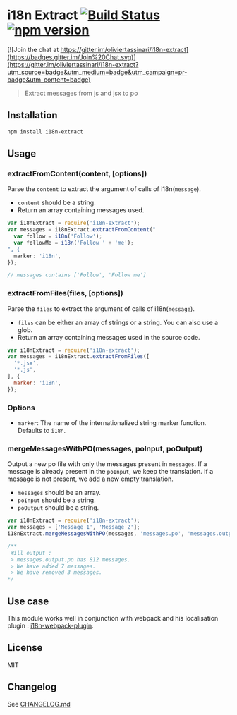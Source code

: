 # i18n Extract [![Build Status](https://travis-ci.org/oliviertassinari/i18n-extract.svg)](https://travis-ci.org/oliviertassinari/i18n-extract) [![npm version](https://badge.fury.io/js/i18n-extract.svg)](http://badge.fury.io/js/i18n-extract)

[![Join the chat at https://gitter.im/oliviertassinari/i18n-extract](https://badges.gitter.im/Join%20Chat.svg)](https://gitter.im/oliviertassinari/i18n-extract?utm_source=badge&utm_medium=badge&utm_campaign=pr-badge&utm_content=badge)

> Extract messages from js and jsx to po

## Installation

```sh
npm install i18n-extract
```

## Usage

### extractFromContent(content, [options])

Parse the `content` to extract the argument of calls of i18n(`message`).

- `content` should be a string.
- Return an array containing messages used.

```js
var i18nExtract = require('i18n-extract');
var messages = i18nExtract.extractFromContent("
  var follow = i18n('Follow');
  var followMe = i18n('Follow ' + 'me');
", {
  marker: 'i18n',
});

// messages contains ['Follow', 'Follow me']
```

### extractFromFiles(files, [options])

Parse the `files` to extract the argument of calls of i18n(`message`).

- `files` can be either an array of strings or a string. You can also use a glob.
- Return an array containing messages used in the source code.

```js
var i18nExtract = require('i18n-extract');
var messages = i18nExtract.extractFromFiles([
  '*.jsx',
  '*.js',
], {
  marker: 'i18n',
});
```

### Options

- `marker`: The name of the internationalized string marker function. Defaults to `i18n`.

### mergeMessagesWithPO(messages, poInput, poOutput)

Output a new po file with only the messages present in `messages`.
If a message is already present in the `poInput`, we keep the translation.
If a message is not present, we add a new empty translation.

- `messages` should be an array.
- `poInput` should be a string.
- `poOutput` should be a string.

```js
var i18nExtract = require('i18n-extract');
var messages = ['Message 1', 'Message 2'];
i18nExtract.mergeMessagesWithPO(messages, 'messages.po', 'messages.output.po');

/**
 Will output :
 > messages.output.po has 812 messages.
 > We have added 7 messages.
 > We have removed 3 messages.
*/
```

## Use case

This module works well in conjunction with webpack and his localisation plugin : [i18n-webpack-plugin](https://github.com/webpack/i18n-webpack-plugin).

## License

MIT

## Changelog

See [CHANGELOG.md](https://github.com/oliviertassinari/i18n-extract/tree/master/CHANGELOG.md)
